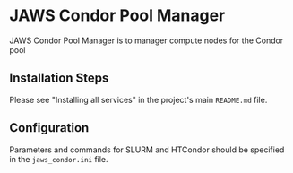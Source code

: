 # JAWS Condor Pool Manager

JAWS Condor Pool Manager is to manager compute nodes for the Condor pool

## Installation Steps

Please see "Installing all services" in the project's main `README.md` file.

## Configuration

Parameters and commands for SLURM and HTCondor should be specified
in the `jaws_condor.ini` file.